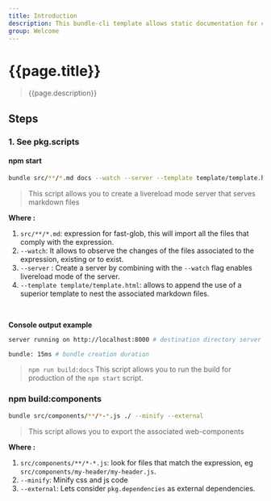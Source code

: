 ```yaml
---
title: Introduction
description: This bundle-cli template allows static documentation for components from markdown documents
group: Welcome
---
```


# {{page.title}}

> {{page.description}}

## Steps

### 1. See pkg.scripts

#### npm start

```bash
bundle src/**/*.md docs --watch --server --template template/template.html
```

> This script allows you to create a livereload mode server that serves markdown files

**Where :**

1. `src/**/*.md`: expression for fast-glob, this will import all the files that comply with the expression.
2. `--watch`: It allows to observe the changes of the files associated to the expression, existing or to exist.
3. `--server` : Create a server by combining with the `--watch` flag enables livereload mode of the server.
4. `--template template/template.html`: allows to append the use of a superior template to nest the associated markdown files.

<br>

**Console output example**

```bash
server running on http://localhost:8000 # destination directory server

bundle: 15ms # bundle creation duration
```

> `npm run build:docs` This script allows you to run the build for production of the `npm start` script.

### npm build:components

```bash
bundle src/components/**/*-*.js ./ --minify --external
```

> This script allows you to export the associated web-components

**Where :**

1. `src/components/**/*-*.js`: look for files that match the expression, eg `src/components/my-header/my-header.js`.
2. `--minify`: Minify css and js code
3. `--external`: Lets consider `pkg.dependencies` as external dependencies.
